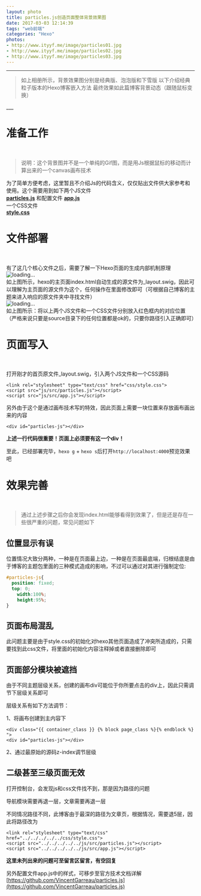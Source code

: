```yaml
---
layout: photo  
title: particles.js创造页面整体背景效果图  
date: 2017-03-03 12:14:39  
tags: "web前端"  
categories: "Hexo"  
photos:  
- http://www.ityyf.me/image/particles01.jpg  
- http://www.ityyf.me/image/particles02.jpg
- http://www.ityyf.me/image/particles03.jpg   
---
```

___

<blockquote class="blockquote-center">如上相册所示，背景效果图分别是经典版、泡泡版和下雪版  
                                      以下介绍经典粒子版本的Hexo博客嵌入方法  
                                      最终效果如此篇博客背景动态（跟随鼠标变换）</blockquote><!--more-->
___

# 准备工作

<br>

> 说明：这个背景图并不是一个单纯的Gif图，而是用Js根据鼠标的移动而计算出来的一个canvas画布技术

为了简单方便考虑，这里暂且不介绍Js的代码含义，仅仅贴出文件供大家参考和使用。这个需要用到如下两个JS文件  
__[particles.js](http://www.ityyf.me/js/src/particles.js)__ 和配置文件 __[app.js](http://www.ityyf.me/js/src/app.js)__  
一个CSS文件  
__[style.css](http://www.ityyf.me/css/style.css)__  

# 文件部署 
 
<br>

有了这几个核心文件之后，需要了解一下Hexo页面的生成内部机制原理  
![loading...](../../../../../image/hexo_next.png)  
如上图所示，hexo的主页面index.html自动生成的源文件为_layout.swig，因此可以理解为主页面的源文件为这个，任何操作在里面修改即可（可根据自己博客的主题来进入响应的原文件夹中寻找文件）  
![loading...](../../../../../image/hexo_next0.png)  
如上图所示：将以上两个JS文件和一个CSS文件分别放入红色框内的对应位置（严格来说只要是source目录下的任何位置都是ok的，只要你路径引入正确即可）  

# 页面写入

<br>

打开刚才的首页原文件_layout.swig，引入两个JS文件和一个CSS源码  
```
<link rel="stylesheet" type="text/css" href="css/style.css">
<script src="js/src/particles.js"></script>
<script src="js/src/app.js"></script>
```

另外由于这个是通过画布技术写的特效，因此页面上需要一块位置来存放画布画出来的内容
```
<div id="particles-js"></div>
```

__上述一行代码很重要！页面上必须要有这一个div！__  

至此，已经部署完毕，`hexo g` + `hexo s`后打开`http://localhost:4000`预览效果吧

# 效果完善

<br>

> 通过上述步骤之后你会发现index.html能够看得到效果了，但是还是存在一些很严重的问题，常见问题如下

## 位置显示有误

位置情况大致分两种，一种是在页面最上边，一种是在页面最底端，归根结底是由于博客的主题包里面的三种模式造成的影响，不过可以通过对其进行强制定位:

```css
#particles-js{
  position: fixed;
  top: 0;
	width:100%;
	height:95%;
}
```

## 页面布局混乱

此问题主要是由于style.css的初始化对hexo其他页面造成了冲突所造成的，只需要找到此css文件，将里面的初始化内容注释掉或者直接删除即可

## 页面部分模块被遮挡

由于不同主题层级关系，创建的画布div可能位于你所要点击的div上，因此只需调节下层级关系即可

层级关系有如下方法调节：  

1、将画布创建到主内容下  
```
<div class="{{ container_class }} {% block page_class %}{% endblock %} ">
<div id="particles-js"></div>
```
2、通过最原始的源码z-index调节层级

## 二级甚至三级页面无效

打开控制台，会发现js和css文件找不到，那是因为路径的问题

导航模块需要再退一层，文章需要再退一层

不同情况路径不同，此博客由于最深的路径为文章页，根据情况，需要退5层，因此将路径改为

```text
<link rel="stylesheet" type="text/css" href="../../../../../css/style.css">
<script src="../../../../../js/src/particles.js"></script>
<script src="../../../../../js/src/app.js"></script>
```

<strong>这里未列出来的问题可至留言区留言，有空回复</strong>

另外配置文件app.js中的样式，可移步至官方技术文档详解
[https://github.com/VincentGarreau/particles.js](https://github.com/VincentGarreau/particles.js)
